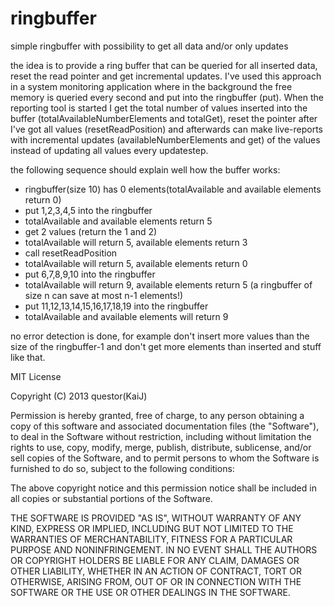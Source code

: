 ringbuffer
==========

simple ringbuffer with possibility to get all data and/or only updates

the idea is to provide a ring buffer that can be queried for all inserted data, reset the read pointer and get incremental updates. I've used this approach in a system monitoring application where in the background the free memory is queried every second and put into the ringbuffer (put). When the reporting tool is started I get the total number of values inserted into the buffer (totalAvailableNumberElements and totalGet), reset the pointer after I've got all values (resetReadPosition) and afterwards can make live-reports with incremental updates (availableNumberElements and get) of the values instead of updating all values every updatestep.

the following sequence should explain well how the buffer works:
- ringbuffer(size 10) has 0 elements(totalAvailable and available elements return 0)
- put 1,2,3,4,5 into the ringbuffer
- totalAvailable and available elements return 5
- get 2 values (return the 1 and 2)
- totalAvailable will return 5, available elements return 3
- call resetReadPosition
- totalAvailable will return 5, available elements return 0
- put 6,7,8,9,10 into the ringbuffer
- totalAvailable will return 9, available elements return 5 (a ringbuffer of size n can save at most n-1 elements!)
- put 11,12,13,14,15,16,17,18,19 into the ringbuffer
- totalAvailable and available elements will return 9

no error detection is done, for example don't insert more values than the size of the ringbuffer-1 and don't get more elements than inserted and stuff like that.

MIT License

Copyright (C) 2013 questor(KaiJ)

Permission is hereby granted, free of charge, to any person obtaining a copy of this software and associated documentation files (the "Software"), to deal in the Software without restriction, including without limitation the rights to use, copy, modify, merge, publish, distribute, sublicense, and/or sell copies of the Software, and to permit persons to whom the Software is furnished to do so, subject to the following conditions:

The above copyright notice and this permission notice shall be included in all copies or substantial portions of the Software.

THE SOFTWARE IS PROVIDED "AS IS", WITHOUT WARRANTY OF ANY KIND, EXPRESS OR IMPLIED, INCLUDING BUT NOT LIMITED TO THE WARRANTIES OF MERCHANTABILITY, FITNESS FOR A PARTICULAR PURPOSE AND NONINFRINGEMENT. IN NO EVENT SHALL THE AUTHORS OR COPYRIGHT HOLDERS BE LIABLE FOR ANY CLAIM, DAMAGES OR OTHER LIABILITY, WHETHER IN AN ACTION OF CONTRACT, TORT OR OTHERWISE, ARISING FROM, OUT OF OR IN CONNECTION WITH THE SOFTWARE OR THE USE OR OTHER DEALINGS IN THE SOFTWARE.
